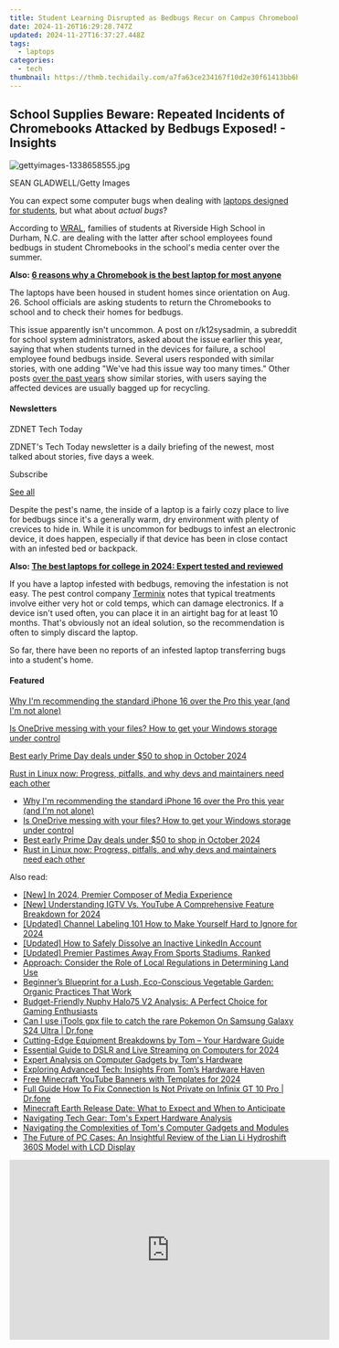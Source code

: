 ```yaml
---
title: Student Learning Disrupted as Bedbugs Recur on Campus Chromebooks - Insights From ZDNet
date: 2024-11-26T16:29:28.747Z
updated: 2024-11-27T16:37:27.448Z
tags:
  - laptops
categories:
  - tech
thumbnail: https://thmb.techidaily.com/a7fa63ce234167f10d2e30f61413bb6b349d751281a956fa095e6d4da5fc3673.jpg
---
```


## School Supplies Beware: Repeated Incidents of Chromebooks Attacked by Bedbugs Exposed! - Insights

![gettyimages-1338658555.jpg](https://www.zdnet.com/a/img/resize/64f9a022ed6dac065c93a80c3dc278d53af035a4/2024/09/03/748ccf4d-1924-4fe9-8d55-a8183bf5bbc3/gettyimages-1338658555.jpg?auto=webp&precrop=2107,1423,x0,y0&width=1280)

SEAN GLADWELL/Getty Images

You can expect some computer bugs when dealing with [laptops designed for students](https://www.zdnet.com/article/best-chromebook-for-students/), but what about _actual bugs_?

According to [WRAL](https://www.wral.com/story/bed-bugs-found-inside-chromebook-laptops-for-durham-students/21602720/), families of students at Riverside High School in Durham, N.C. are dealing with the latter after school employees found bedbugs in student Chromebooks in the school's media center over the summer.

**Also: [6 reasons why a Chromebook is the best laptop for most anyone](https://www.zdnet.com/article/6-reasons-why-a-chromebook-is-the-best-laptop-for-most-anyone/)**

The laptops have been housed in student homes since orientation on Aug. 26\. School officials are asking students to return the Chromebooks to school and to check their homes for bedbugs. 

This issue apparently isn't uncommon. A post on r/k12sysadmin, a subreddit for school system administrators, asked about the issue earlier this year, saying that when students turned in the devices for failure, a school employee found bedbugs inside. Several users responded with similar stories, with one adding "We've had this issue way too many times." Other posts [over the past years](https://www.reddit.com/r/k12sysadmin/comments/d96l4n/bedbugs%5Fin%5Fchromebooks/) show similar stories, with users saying the affected devices are usually bagged up for recycling.

#### Newsletters

ZDNET Tech Today

ZDNET's Tech Today newsletter is a daily briefing of the newest, most talked about stories, five days a week.

 Subscribe

[See all](https://www.zdnet.com/newsletters/)

Despite the pest's name, the inside of a laptop is a fairly cozy place to live for bedbugs since it's a generally warm, dry environment with plenty of crevices to hide in. While it is uncommon for bedbugs to infest an electronic device, it does happen, especially if that device has been in close contact with an infested bed or backpack. 

**Also: [The best laptops for college in 2024: Expert tested and reviewed](https://www.zdnet.com/article/best-laptop-for-college/)**

If you have a laptop infested with bedbugs, removing the infestation is not easy. The pest control company [Terminix](https://www.terminix.com/) notes that typical treatments involve either very hot or cold temps, which can damage electronics. If a device isn't used often, you can place it in an airtight bag for at least 10 months. That's obviously not an ideal solution, so the recommendation is often to simply discard the laptop.

So far, there have been no reports of an infested laptop transferring bugs into a student's home. 

#### Featured

[Why I'm recommending the standard iPhone 16 over the Pro this year (and I'm not alone)](https://www.zdnet.com/article/why-im-recommending-the-standard-iphone-16-over-the-pro-this-year-and-im-not-alone/ "Why I'm recommending the standard iPhone 16 over the Pro this year (and I'm not alone)")

[Is OneDrive messing with your files? How to get your Windows storage under control](https://www.zdnet.com/article/is-onedrive-messing-with-your-files-how-to-get-your-windows-storage-under-control/ "Is OneDrive messing with your files? How to get your Windows storage under control")

[Best early Prime Day deals under $50 to shop in October 2024](https://www.zdnet.com/article/best-early-prime-day-deals-under-50/ "Best early Prime Day deals under $50 to shop in October 2024")

[Rust in Linux now: Progress, pitfalls, and why devs and maintainers need each other](https://www.zdnet.com/article/rust-in-linux-now-progress-pitfalls-and-why-devs-and-maintainers-need-each-other/ "Rust in Linux now: Progress, pitfalls, and why devs and maintainers need each other")

* [Why I'm recommending the standard iPhone 16 over the Pro this year (and I'm not alone)](https://www.zdnet.com/article/why-im-recommending-the-standard-iphone-16-over-the-pro-this-year-and-im-not-alone/ "Why I'm recommending the standard iPhone 16 over the Pro this year (and I'm not alone)")
* [Is OneDrive messing with your files? How to get your Windows storage under control](https://www.zdnet.com/article/is-onedrive-messing-with-your-files-how-to-get-your-windows-storage-under-control/ "Is OneDrive messing with your files? How to get your Windows storage under control")
* [Best early Prime Day deals under $50 to shop in October 2024](https://www.zdnet.com/article/best-early-prime-day-deals-under-50/ "Best early Prime Day deals under $50 to shop in October 2024")
* [Rust in Linux now: Progress, pitfalls, and why devs and maintainers need each other](https://www.zdnet.com/article/rust-in-linux-now-progress-pitfalls-and-why-devs-and-maintainers-need-each-other/ "Rust in Linux now: Progress, pitfalls, and why devs and maintainers need each other")

<ins class="adsbygoogle"
     style="display:block"
     data-ad-format="autorelaxed"
     data-ad-client="ca-pub-7571918770474297"
     data-ad-slot="1223367746"></ins>

<ins class="adsbygoogle"
     style="display:block"
     data-ad-client="ca-pub-7571918770474297"
     data-ad-slot="8358498916"
     data-ad-format="auto"
     data-full-width-responsive="true"></ins>

<span class="atpl-alsoreadstyle">Also read:</span>
<div><ul>
<li><a href="https://youtube-lab.techidaily.com/n-2024-premier-composer-of-media-experience/"><u>[New] In 2024, Premier Composer of Media Experience</u></a></li>
<li><a href="https://youtube-zero.techidaily.com/nderstanding-igtv-vs-youtube-a-comprehensive-feature-breakdown-for-2024/"><u>[New] Understanding IGTV Vs. YouTube A Comprehensive Feature Breakdown for 2024</u></a></li>
<li><a href="https://facebook-video-share.techidaily.com/updated-channel-labeling-101-how-to-make-yourself-hard-to-ignore-for-2024/"><u>[Updated] Channel Labeling 101 How to Make Yourself Hard to Ignore for 2024</u></a></li>
<li><a href="https://some-knowledge.techidaily.com/updated-how-to-safely-dissolve-an-inactive-linkedin-account/"><u>[Updated] How to Safely Dissolve an Inactive LinkedIn Account</u></a></li>
<li><a href="https://fox-access.techidaily.com/updated-premier-pastimes-away-from-sports-stadiums-ranked/"><u>[Updated] Premier Pastimes Away From Sports Stadiums, Ranked</u></a></li>
<li><a href="https://hardware-reviews.techidaily.com/approach-consider-the-role-of-local-regulations-in-determining-land-use/"><u>Approach: Consider the Role of Local Regulations in Determining Land Use</u></a></li>
<li><a href="https://hardware-reviews.techidaily.com/beginners-blueprint-for-a-lush-eco-conscious-vegetable-garden-organic-practices-that-work/"><u>Beginner’s Blueprint for a Lush, Eco-Conscious Vegetable Garden: Organic Practices That Work</u></a></li>
<li><a href="https://hardware-reviews.techidaily.com/budget-friendly-nuphy-halo75-v2-analysis-a-perfect-choice-for-gaming-enthusiasts/"><u>Budget-Friendly Nuphy Halo75 V2 Analysis: A Perfect Choice for Gaming Enthusiasts</u></a></li>
<li><a href="https://change-location.techidaily.com/can-i-use-itools-gpx-file-to-catch-the-rare-pokemon-on-samsung-galaxy-s24-ultra-drfone-by-drfone-virtual-android/"><u>Can I use iTools gpx file to catch the rare Pokemon On Samsung Galaxy S24 Ultra | Dr.fone</u></a></li>
<li><a href="https://hardware-reviews.techidaily.com/cutting-edge-equipment-breakdowns-by-tom-your-hardware-guide/"><u>Cutting-Edge Equipment Breakdowns by Tom – Your Hardware Guide</u></a></li>
<li><a href="https://facebook-video-recording.techidaily.com/essential-guide-to-dslr-and-live-streaming-on-computers-for-2024/"><u>Essential Guide to DSLR and Live Streaming on Computers for 2024</u></a></li>
<li><a href="https://hardware-reviews.techidaily.com/expert-analysis-on-computer-gadgets-by-toms-hardware/"><u>Expert Analysis on Computer Gadgets by Tom's Hardware</u></a></li>
<li><a href="https://hardware-reviews.techidaily.com/exploring-advanced-tech-insights-from-toms-hardware-haven/"><u>Exploring Advanced Tech: Insights From Tom’s Hardware Haven</u></a></li>
<li><a href="https://youtube-help.techidaily.com/free-minecraft-youtube-banners-with-templates-for-2024/"><u>Free Minecraft YouTube Banners with Templates for 2024</u></a></li>
<li><a href="https://howto.techidaily.com/full-guide-how-to-fix-connection-is-not-private-on-infinix-gt-10-pro-drfone-by-drfone-fix-android-problems-fix-android-problems/"><u>Full Guide How To Fix Connection Is Not Private on Infinix GT 10 Pro | Dr.fone</u></a></li>
<li><a href="https://fox-triigers.techidaily.com/minecraft-earth-release-date-what-to-expect-and-when-to-anticipate/"><u>Minecraft Earth Release Date: What to Expect and When to Anticipate</u></a></li>
<li><a href="https://hardware-reviews.techidaily.com/navigating-tech-gear-toms-expert-hardware-analysis/"><u>Navigating Tech Gear: Tom's Expert Hardware Analysis</u></a></li>
<li><a href="https://hardware-reviews.techidaily.com/navigating-the-complexities-of-toms-computer-gadgets-and-modules/"><u>Navigating the Complexities of Tom's Computer Gadgets and Modules</u></a></li>
<li><a href="https://hardware-reviews.techidaily.com/the-future-of-pc-cases-an-insightful-review-of-the-lian-li-hydroshift-360s-model-with-lcd-display/"><u>The Future of PC Cases: An Insightful Review of the Lian Li Hydroshift 360S Model with LCD Display</u></a></li>
</ul></div>

<!-- affiliate ads begin -->
<iframe width="560" height="315" src="https://www.youtube.com/embed/YfEPmG_O6F8?si=93ZTVtH_zjFRz5eh&autoplay=1" title="YouTube video player" frameborder="0" allow="accelerometer; autoplay; clipboard-write; encrypted-media; gyroscope; picture-in-picture; web-share" referrerpolicy="strict-origin-when-cross-origin" allowfullscreen></iframe>
<!-- affiliate ads end -->

